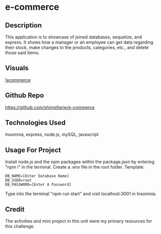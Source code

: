 # e-commerce

## Description

This application is to showcase of joined databases, sequelize, and express. It shows how a manager or an employee can get data regarding their stock, make changes to the products, categories, etc., and delete those said items.

## Visuals

[!ecommerce](https://youtu.be/pOoal1v2E6c)

## Github Repo

https://github.com/shimpfierie/e-commerce

## Technologies Used

Insomnia, express, node.js, mySQL, javascript

## Usage For Project

Install node.js and the npm packages within the package.json by entering "npm i" in the terminal.
Create a .env file in the root folder. Template:
```
DB_NAME=[Enter Database Name]
DB_USER=root
DB_PASSWORD=[Enter A Password]
```

Type into the terminal "npm run start" and visit localhost:3001 in Insomnia.

## Credit

The activities and mini project in this unit were my primary resources for this challenge.

